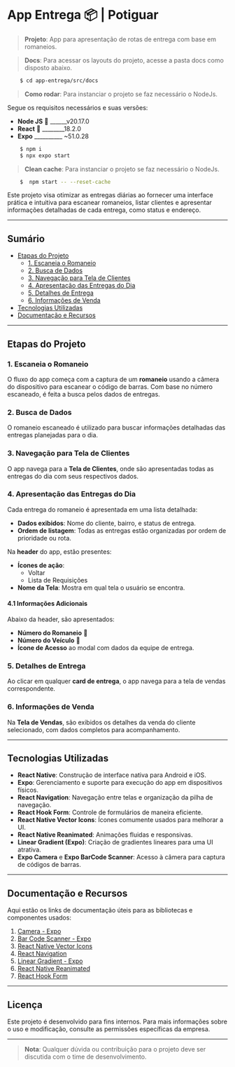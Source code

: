 # App Entrega 📦 | Potiguar

> **Projeto**: App para apresentação de rotas de entrega com base em romaneios.

> **Docs**: Para acessar os layouts do projeto, acesse a pasta docs como disposto abaixo.
```bash
    $ cd app-entrega/src/docs
```
> **Como rodar**: Para instanciar o projeto se faz necessário o NodeJs.

Segue os requisitos necessários e suas versões:
- **Node JS** 📄 ______v20.17.0
- **React** 🚚 ________18.2.0
- **Expo** __________ ~51.0.28

```bash
    $ npm i
    $ npx expo start 
```
> **Clean cache**: Para instanciar o projeto se faz necessário o NodeJs.

```bash
    $  npm start -- --reset-cache 
```

Este projeto visa otimizar as entregas diárias ao fornecer uma interface prática e intuitiva para escanear romaneios, listar clientes e apresentar informações detalhadas de cada entrega, como status e endereço.

---

## Sumário
- [Etapas do Projeto](#etapas-do-projeto)
  - [1. Escaneia o Romaneio](#1-escaneia-o-romaneio)
  - [2. Busca de Dados](#2-busca-de-dados)
  - [3. Navegação para Tela de Clientes](#3-navegação-para-tela-de-clientes)
  - [4. Apresentação das Entregas do Dia](#4-apresentação-das-entregas-do-dia)
  - [5. Detalhes de Entrega](#5-detalhes-de-entrega)
  - [6. Informações de Venda](#6-informações-de-venda)
- [Tecnologias Utilizadas](#tecnologias-utilizadas)
- [Documentação e Recursos](#documentação-e-recursos)

---

## Etapas do Projeto

### 1. Escaneia o Romaneio
O fluxo do app começa com a captura de um **romaneio** usando a câmera do dispositivo para escanear o código de barras. Com base no número escaneado, é feita a busca pelos dados de entregas.

### 2. Busca de Dados
O romaneio escaneado é utilizado para buscar informações detalhadas das entregas planejadas para o dia.

### 3. Navegação para Tela de Clientes
O app navega para a **Tela de Clientes**, onde são apresentadas todas as entregas do dia com seus respectivos dados.

### 4. Apresentação das Entregas do Dia
Cada entrega do romaneio é apresentada em uma lista detalhada:
  - **Dados exibidos**: Nome do cliente, bairro, e status de entrega.
  - **Ordem de listagem**: Todas as entregas estão organizadas por ordem de prioridade ou rota.
  
  Na **header** do app, estão presentes:
  - **Ícones de ação**: 
    - Voltar
    - Lista de Requisições
  - **Nome da Tela**: Mostra em qual tela o usuário se encontra.

#### 4.1 Informações Adicionais
Abaixo da header, são apresentados:
- **Número do Romaneio** 📄
- **Número do Veículo** 🚚
- **Ícone de Acesso** ao modal com dados da equipe de entrega.

### 5. Detalhes de Entrega
Ao clicar em qualquer **card de entrega**, o app navega para a tela de vendas correspondente.

### 6. Informações de Venda
Na **Tela de Vendas**, são exibidos os detalhes da venda do cliente selecionado, com dados completos para acompanhamento.

---

## Tecnologias Utilizadas
- **React Native**: Construção de interface nativa para Android e iOS.
- **Expo**: Gerenciamento e suporte para execução do app em dispositivos físicos.
- **React Navigation**: Navegação entre telas e organização da pilha de navegação.
- **React Hook Form**: Controle de formulários de maneira eficiente.
- **React Native Vector Icons**: Ícones comumente usados para melhorar a UI.
- **React Native Reanimated**: Animações fluidas e responsivas.
- **Linear Gradient (Expo)**: Criação de gradientes lineares para uma UI atrativa.
- **Expo Camera** e **Expo BarCode Scanner**: Acesso à câmera para captura de códigos de barras.

---

## Documentação e Recursos
Aqui estão os links de documentação úteis para as bibliotecas e componentes usados:

1. [Camera - Expo](https://docs.expo.dev/versions/latest/sdk/camera/)
2. [Bar Code Scanner - Expo](https://docs.expo.dev/versions/latest/sdk/bar-code-scanner/)
3. [React Native Vector Icons](https://oblador.github.io/react-native-vector-icons/)
4. [React Navigation](https://reactnavigation.org/docs/hello-react-navigation)
5. [Linear Gradient - Expo](https://docs.expo.dev/versions/latest/sdk/linear-gradient/)
6. [React Native Reanimated](https://docs.swmansion.com/react-native-reanimated/)
7. [React Hook Form](https://www.react-hook-form.com/)

---

## Licença
Este projeto é desenvolvido para fins internos. Para mais informações sobre o uso e modificação, consulte as permissões específicas da empresa.

---

> **Nota**: Qualquer dúvida ou contribuição para o projeto deve ser discutida com o time de desenvolvimento.
